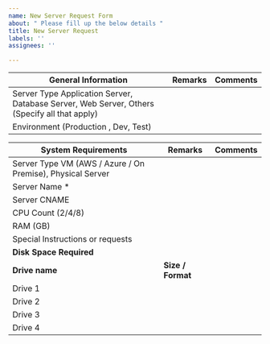```yaml
---
name: New Server Request Form
about: " Please fill up the below details "
title: New Server Request
labels: ''
assignees: ''

---
```


| General Information | Remarks |  Comments |
| --- | --- | --- |
| Server Type Application Server, Database Server, Web Server, Others (Specify all that apply)|     |
| Environment (Production , Dev, Test) |   |

| System Requirements | Remarks |  Comments |
| --- | --- | --- |
| Server Type VM (AWS / Azure / On Premise), Physical Server |   |
| Server Name \* |   |
| Server CNAME |   |
| CPU Count (2/4/8) |   |
| RAM (GB) |   |
| Special Instructions or requests |   |
| **Disk Space Required** |   |
| **Drive name** | **Size / Format** | |
| Drive 1 |   |
| Drive 2 |   |
| Drive 3 |   |
| Drive 4 |   |
